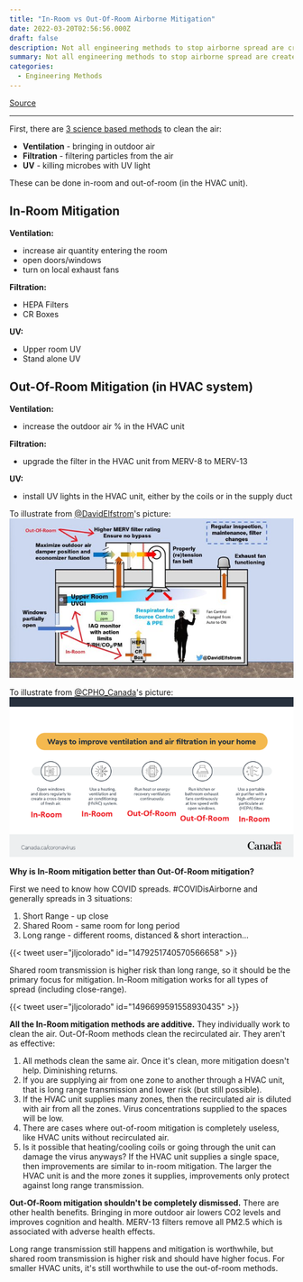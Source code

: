 ```yaml
---
title: "In-Room vs Out-Of-Room Airborne Mitigation"
date: 2022-03-20T02:56:56.000Z
draft: false
description: Not all engineering methods to stop airborne spread are created equal. Some are better than others. It's better to clean the air in the room than cleaning the air entering the room. Here is why
summary: Not all engineering methods to stop airborne spread are created equal. Some are better than others. It's better to clean the air in the room than cleaning the air entering the room. Here is why
categories:
  - Engineering Methods
---
```

[Source](https://twitter.com/joeyfox85/status/1505377824554823681)

---

First, there are [3 science based methods](/engineer/methods/) to clean the air:
- **Ventilation** - bringing in outdoor air
- **Filtration** - filtering particles from the air
- **UV** - killing microbes with UV light

These can be done in-room and out-of-room (in the HVAC unit).

## In-Room Mitigation

**Ventilation:**
- increase air quantity entering the room
- open doors/windows
- turn on local exhaust fans

**Filtration:**
- HEPA Filters
- CR Boxes

**UV:**
- Upper room UV
- Stand alone UV

## Out-Of-Room Mitigation (in HVAC system)

**Ventilation:**
- increase the outdoor air % in the HVAC unit

**Filtration:**
- upgrade the filter in the HVAC unit from MERV-8 to MERV-13

**UV:**
- install UV lights in the HVAC unit, either by the coils or in the supply duct

To illustrate from [@DavidElfstrom](https://twitter.com/DavidElfstrom)'s picture:
![Diagram demonstrating various in-room and out-of-room mitigation methods](/in-room-out-of-room.jpg)

To illustrate from [@CPHO_Canada](https://twitter.com/CPHO_Canada)'s picture:
![List of different in-room and out-of-room mitigation methods](/in-room-out-of-room-2.png)

**Why is In-Room mitigation better than Out-Of-Room mitigation?**

First we need to know how COVID spreads. #COVIDisAirborne and generally spreads in 3 situations:
1. Short Range - up close
2. Shared Room - same room for long period
3. Long range - different rooms, distanced & short interaction...

{{< tweet user="jljcolorado" id="1479251740570566658" >}}

Shared room transmission is higher risk than long range, so it should be the primary focus for mitigation. In-Room mitigation works for all types of spread (including close-range).

{{< tweet user="jljcolorado" id="1496699591558930435" >}}

**All the In-Room mitigation methods are additive.** They individually work to clean the air. Out-Of-Room methods clean the recirculated air. They aren't as effective:

1. All methods clean the same air. Once it's clean, more mitigation doesn't help. Diminishing returns.
2. If you are supplying air from one zone to another through a HVAC unit, that is long range transmission and lower risk (but still possible).
3. If the HVAC unit supplies many zones, then the recirculated air is diluted with air from all the zones. Virus concentrations supplied to the spaces will be low.
4. There are cases where out-of-room mitigation is completely useless, like HVAC units without recirculated air.
5. Is it possible that heating/cooling coils or going through the unit can damage the virus anyways?
If the HVAC unit supplies a single space, then improvements are similar to in-room mitigation. The larger the HVAC unit is and the more zones it supplies, improvements only protect against long range transmission.

**Out-Of-Room mitigation shouldn't be completely dismissed.** There are other health benefits. Bringing in more outdoor air lowers CO2 levels and improves cognition and health. MERV-13 filters remove all PM2.5 which is associated with adverse health effects.

Long range transmission still happens and mitigation is worthwhile, but shared room transmission is higher risk and should have higher focus. For smaller HVAC units, it's still worthwhile to use the out-of-room methods.
